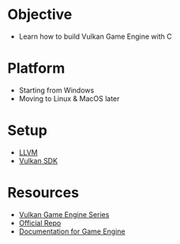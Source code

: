 # Objective
- Learn how to build Vulkan Game Engine with C

# Platform
- Starting from Windows
- Moving to Linux & MacOS later

# Setup
- [LLVM](https://llvm.org/builds/)
- [Vulkan SDK](https://www.lunarg.com/vulkan-sdk/)


# Resources
- [Vulkan Game Engine Series](https://www.youtube.com/watch?v=dHPuU-DJoBM&list=PLv8Ddw9K0JPg1BEO-RS-0MYs423cvLVtj)
- [Official Repo](https://github.com/travisvroman/kohi/)
- [Documentation for Game Engine](https://kohiengine.com/docs/)
